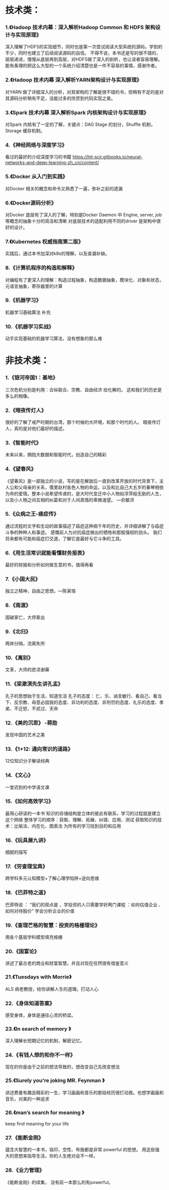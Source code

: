 # 技术类：
### 1.《Hadoop 技术内幕：深入解析Hadoop Common 和 HDFS 架构设计与实现原理》
深入理解了HDFS的实现细节，同时也是第一次尝试阅读大型系统的源码，学到的不少，同时也建立了后续阅读源码的自信。
不得不说，本书还是写的很不错的，层层递进，慢慢从底层再到高层，对HDFS做了深入的剖析，也让读者容易理解。
能有条理的把这么大型的一个系统介绍清楚也是一件不容易的事情，感谢作者。

### 2.《Hadoop 技术内幕 深入解析YARN架构设计与实现原理》
对YARN 做了详细深入的分析，对其架构的了解是很不错的书，但稍有不足的是对其源码分析稍有不足，没能过多的欣赏到代码实现之美。

### 3.《Spark 技术内幕 深入解析Spark 内核架构设计与实现原理》
对Spark 内核有了一定的了解，关键点：DAG Stage 的划分，Shuffle 机制， Storage 缓存机制。

### 4.《神经网络与深度学习》
看过的最好的介绍深度学习的书籍
https://hit-scir.gitbooks.io/neural-networks-and-deep-learning-zh_cn/content/

### 5.《Docker 从入门到实践》
对Docker 相关的概念和命令又熟悉了一遍，弥补之前的遗漏

### 6.《Docker源码分析》
对Docker 底层有了深入的了解，特别是Docker Daemon 中 Engine, server, job 等概念的抽象十分的简洁和清晰
对底层技术的适配利用不同的driver 是架构中很好的设计。

### 7.《Kubernetes 权威指南第二版》
实践后，通过本书加深对k8s的理解，以及查漏补缺。

### 8.《计算机程序的构造和解释》
对编程有了更深入的理解：构造过程抽象，构造数据抽象，模块化、对象和状态，元语言抽象，寄存器里的计算

### 9.《机器学习》
机器学习基础算法 补充

### 10.《机器学习实战》
动手实现基础的机器学习算法，没有想象的那么难


# 非技术类：
### 1.《银河帝国1：基地》
三次危机分别是利用：合纵联合、宗教、自由经济 给化解的。
这和我们的历史是多么的相像。

### 2.《暗夜传灯人》
很好的了解了戒严时期的台湾，那个时候的大环境，和那个时代的人。
暗夜传灯人，真的是对他们最好的描述。

### 3.《智能时代》
未来以来，拥抱大数据和智能时代，创造自己的精彩

### 4.《望春风》
《望春风》是一部独立的小说，写的是在解放后一直到改革开放的时代背景下，主人公和父母亲的关系，儒里赵村各色人物的命运，以及和比自己大五岁的春琴相依为命的爱情。整本小说希望传递的，是大时代变迁中小人物如浮萍般无助的人生，以及小人物之间互相的纠葛和对于人间真情的卑微渴望。 —俞敏洪

### 5.《众病之王-癌症传》
通过流程的文字和生动的故事描述了癌症这种病千年的历史，并详细讲解了与癌症斗争的种种人和事迹。
感慨前人为对抗癌症做出的牺牲和那股强韧的劲头。
我们将来都有可能和癌症打交道，了解它是最好与它斗争的工具。

### 6.《用生活常识就能看懂财务报表》
最好的财报和分析如何做生意的书，值得再看

### 7.《小国大民》
独立之精神，自由之思想。—陈寅恪

### 8.《南渡》
国破家亡，大师辈出

### 9.《北归》
两岸分隔，流离失所

### 10.《离别》
文革，大师的悲凉谢幕

### 11.《梁漱溟先生讲孔孟》
孔子的思想始于生活，知道生活
 孔子的态度：
仁、乐、讷言敏行、看自己、看当下、反宗教、毋意必固我的态度、非功利的态度、非刑罚的态度、礼乐的态度、孝弟、不迁怒，不贰过、天命

### 12.《美的沉思》 -蒋勋
发现中国的艺术之美

### 13.《1+12: 通向常识的道路》
12位知识分子解读经典

### 14.《文心》
一堂迟到的中学语文课

### 15.《如何高效学习》
最用心研读的一本书
知识的存储结构是立体的彼此有联系，学习的过程就是建立这个网络
整体学习的顺序：获取、理解、拓展、纠错、应用、测试
获取知识的技术：比喻法、内在化、图表法
为所有的学习找到目的和应用

### 16.《玩具屋九讲》
细腻的描写

### 17.《穷查理宝典》
跨学科多元认知模型+了解心理学陷阱+逆向思维

### 18.《巴菲特之道》
巴菲特说 ： “我们的观点是 ，学投资的人只需要学好两门课程 ：如何估值企业 、如何对待股价”
学会分析企业的价值

### 19.《查理芒格的智慧：投资的格栅理论》
用各个基层学科模型填充格栅

### 20.《国富论》
讲述了最古老的商业和财富智慧。并且对现在任然很有借鉴意义

### 21.《Tuesdays with Morrie》
ALS 病老教授，给你讲解人生的道理。打动人心

### 22.《身体知道答案》
感受身体，身体是通往心灵的桥梁。

### 23.《In search of memory 》
深入理解长短期记忆的机制，解密记忆。

### 24.《有钱人想的和你不一样》
现在的你是由于之前的想法导致的，想改变自己先改变想法

### 25.《Surely you're joking MR. Feynman 》
讲述费曼有趣且精彩的一生，学习画画和音乐的那段经历很打动我。也想学画画和音乐，对美的一种追求

### 26.《man’s search for meaning 》
keep find meaning for your life 

### 27.《能断金刚》
蕴含大智慧的一本书，铭印、空性、布施都是非常 powerful 的思想。
用这些强大的思想来指导生活，你的人生绝对会不一样。

### 28.《业力管理》
《能断金刚》的续集， 没有前一本那么的有powerful。




